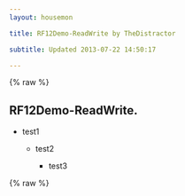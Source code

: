 ```yaml
---
layout: housemon

title: RF12Demo-ReadWrite by TheDistractor

subtitle: Updated 2013-07-22 14:50:17 

---
```


{% raw %}

## RF12Demo-ReadWrite.

-  test1

	-  test2

		- test3







{% raw %}
